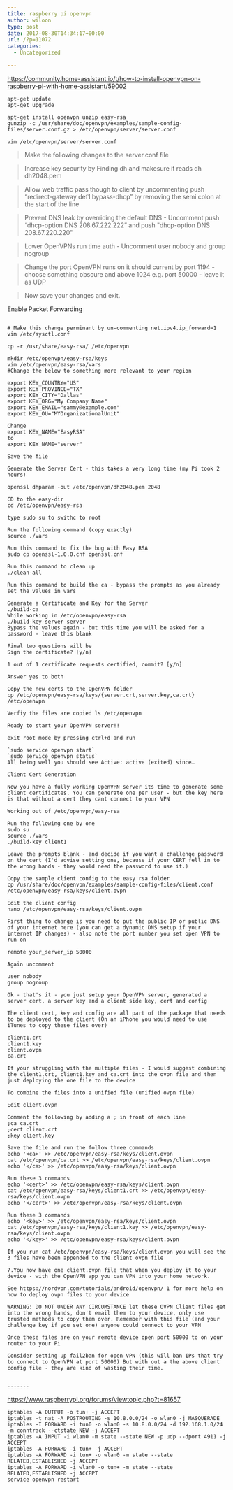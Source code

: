 ```yaml
---
title: raspberry pi openvpn
author: wiloon
type: post
date: 2017-08-30T14:34:17+00:00
url: /?p=11072
categories:
  - Uncategorized

---
```

https://community.home-assistant.io/t/how-to-install-openvpn-on-raspberry-pi-with-home-assistant/59002

```bashsudo -s  #  **rest of the instructions assume you've already done this
apt-get update
apt-get upgrade

apt-get install openvpn unzip easy-rsa
gunzip -c /usr/share/doc/openvpn/examples/sample-config-files/server.conf.gz > /etc/openvpn/server/server.conf

vim /etc/openvpn/server/server.conf
```

> Make the following changes to the server.conf file
    
> Increase key security by Finding dh and makesure it reads dh dh2048.pem
    
> Allow web traffic pass though to client by uncommenting push “redirect-gateway def1 bypass-dhcp” by removing the semi colon at the start of the line
    
> Prevent DNS leak by overriding the default DNS - Uncomment push “dhcp-option DNS 208.67.222.222” and push "dhcp-option DNS 208.67.220.220"
    
> Lower OpenVPNs run time auth - Uncomment user nobody and group nogroup
    
> Change the port OpenVPN runs on it should current by port 1194 - choose something obscure and above 1024 e.g. port 50000 - leave it as UDP
    
> Now save your changes and exit. 

Enable Packet Forwarding

```bashbash -c 'echo 1 > /proc/sys/net/ipv4/ip_forward'

# Make this change perminant by un-commenting net.ipv4.ip_forward=1
vim /etc/sysctl.conf

cp -r /usr/share/easy-rsa/ /etc/openvpn

mkdir /etc/openvpn/easy-rsa/keys
vim /etc/openvpn/easy-rsa/vars
#Change the below to something more relevant to your region

export KEY_COUNTRY="US"
export KEY_PROVINCE="TX"
export KEY_CITY="Dallas"
export KEY_ORG="My Company Name"
export KEY_EMAIL="sammy@example.com"
export KEY_OU="MYOrganizationalUnit"

Change
export KEY_NAME="EasyRSA"
to
export KEY_NAME="server"

Save the file

Generate the Server Cert - this takes a very long time (my Pi took 2 hours)

openssl dhparam -out /etc/openvpn/dh2048.pem 2048

CD to the easy-dir
cd /etc/openvpn/easy-rsa

type sudo su to swithc to root

Run the following command (copy exactly)
source ./vars

Run this command to fix the bug with Easy RSA
sudo cp openssl-1.0.0.cnf openssl.cnf

Run this command to clean up
./clean-all

Run this command to build the ca - bypass the prompts as you already set the values in vars

Generate a Certificate and Key for the Server
./build-ca
While working in /etc/openvpn/easy-rsa
./build-key-server server
Bypass the values again - but this time you will be asked for a password - leave this blank

Final two questions will be
Sign the certificate? [y/n]

1 out of 1 certificate requests certified, commit? [y/n]

Answer yes to both

Copy the new certs to the OpenVPN folder
cp /etc/openvpn/easy-rsa/keys/{server.crt,server.key,ca.crt} /etc/openvpn

Verfiy the files are copied ls /etc/openvpn

Ready to start your OpenVPN server!!

exit root mode by pressing ctrl+d and run

`sudo service openvpn start`
`sudo service openvpn status`
All being well you should see Active: active (exited) since…

Client Cert Generation

Now you have a fully working OpenVPN server its time to generate some client certificates. You can generate one per user - but the key here is that without a cert they cant connect to your VPN

Working out of /etc/openvpn/easy-rsa

Run the following one by one
sudo su
source ./vars
./build-key client1

Leave the prompts blank - and decide if you want a challenge password on the cert (I'd advise setting one, because if your CERT fell in to the wrong hands - they would need the password to use it.)

Copy the sample client config to the easy rsa folder
cp /usr/share/doc/openvpn/examples/sample-config-files/client.conf /etc/openvpn/easy-rsa/keys/client.ovpn

Edit the client config
nano /etc/openvpn/easy-rsa/keys/client.ovpn

First thing to change is you need to put the public IP or public DNS of your internet here (you can get a dynamic DNS setup if your internet IP changes) - also note the port number you set open VPN to run on

remote your_server_ip 50000

Again uncomment

user nobody
group nogroup

Ok - that's it - you just setup your OpenVPN server, generated a server cert, a server key and a client side key, cert and config

The client cert, key and config are all part of the package that needs to be deployed to the client (On an iPhone you would need to use iTunes to copy these files over)

client1.crt
client1.key
client.ovpn
ca.crt

If your struggling with the multiple files - I would suggest combining the client1.crt, client1.key and ca.crt into the ovpn file and then just deploying the one file to the device

To combine the files into a unified file (unified ovpn file)

Edit client.ovpn

Comment the following by adding a ; in front of each line
;ca ca.crt
;cert client.crt
;key client.key

Save the file and run the follow three commands
echo '<ca>' >> /etc/openvpn/easy-rsa/keys/client.ovpn
cat /etc/openvpn/ca.crt >> /etc/openvpn/easy-rsa/keys/client.ovpn
echo '</ca>' >> /etc/openvpn/easy-rsa/keys/client.ovpn

Run these 3 commands
echo '<cert>' >> /etc/openvpn/easy-rsa/keys/client.ovpn
cat /etc/openvpn/easy-rsa/keys/client1.crt >> /etc/openvpn/easy-rsa/keys/client.ovpn
echo '</cert>' >> /etc/openvpn/easy-rsa/keys/client.ovpn

Run these 3 commands
echo '<key>' >> /etc/openvpn/easy-rsa/keys/client.ovpn
cat /etc/openvpn/easy-rsa/keys/client1.key >> /etc/openvpn/easy-rsa/keys/client.ovpn
echo '</key>' >> /etc/openvpn/easy-rsa/keys/client.ovpn

If you run cat /etc/openvpn/easy-rsa/keys/client.ovpn you will see the 3 files have been appended to the client ovpn file

7.You now have one client.ovpn file that when you deploy it to your device - with the OpenVPN app you can VPN into your home network.

See https://nordvpn.com/tutorials/android/openvpn/ 1 for more help on how to deploy ovpn files to your device

WARNING: DO NOT UNDER ANY CIRCUMSTANCE let these OVPN Client files get into the wrong hands, don't email them to your device, only use trusted methods to copy them over. Remember with this file (and your challenge key if you set one) anyone could connect to your VPN

Once these files are on your remote device open port 50000 to on your router to your Pi

Consider setting up fail2ban for open VPN (this will ban IPs that try to connect to OpenVPN at port 50000) But with out a the above client config file - they are kind of wasting their time.


-------

```

https://www.raspberrypi.org/forums/viewtopic.php?t=81657

```bash<br />iptables -A INPUT -i tun+ -j ACCEPT
iptables -A OUTPUT -o tun+ -j ACCEPT
iptables -t nat -A POSTROUTING -s 10.8.0.0/24 -o wlan0 -j MASQUERADE
iptables -I FORWARD -i tun0 -o wlan0 -s 10.8.0.0/24 -d 192.168.1.0/24 -m conntrack --ctstate NEW -j ACCEPT
iptables -A INPUT -i wlan0 -m state --state NEW -p udp --dport 4911 -j ACCEPT
iptables -A FORWARD -i tun+ -j ACCEPT
iptables -A FORWARD -i tun+ -o wlan0 -m state --state RELATED,ESTABLISHED -j ACCEPT
iptables -A FORWARD -i wlan0 -o tun+ -m state --state RELATED,ESTABLISHED -j ACCEPT
service openvpn restart

```